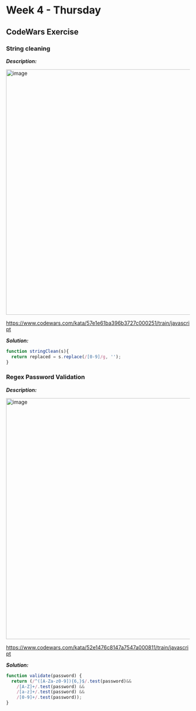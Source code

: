 # Week 4 - Thursday


## CodeWars Exercise

### String cleaning

***Description:***

<img width="671" alt="image" src="https://user-images.githubusercontent.com/86013814/166852213-155a793f-9f06-4d9d-93ea-24984526285f.png">

https://www.codewars.com/kata/57e1e61ba396b3727c000251/train/javascript

***Solution:***

``` javascript
function stringClean(s){
  return replaced = s.replace(/[0-9]/g, '');
}
```

### Regex Password Validation

***Description:***

<img width="659" alt="image" src="https://user-images.githubusercontent.com/86013814/166852253-4e035744-1863-4801-9c66-a79b9331336f.png">

https://www.codewars.com/kata/52e1476c8147a7547a000811/train/javascript

***Solution:***

``` javascript
function validate(password) {
  return (/^([A-Za-z0-9]){6,}$/.test(password)&&
    /[A-Z]+/.test(password) &&
    /[a-z]+/.test(password) &&
    /[0-9]+/.test(password));
}
```
